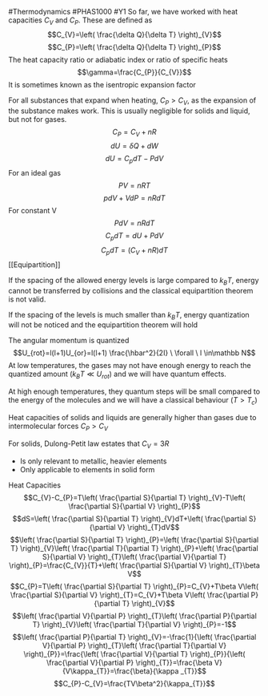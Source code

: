 #Thermodynamics #PHAS1000 #Y1 
So far, we have worked with heat capacities $C_{V}$ and $C_{P}$. These are defined as
$$C_{V}=\left( \frac{\delta Q}{\delta T} \right)_{V}$$
$$C_{P}=\left( \frac{\delta Q}{\delta T} \right)_{P}$$
The heat capacity ratio or adiabatic index or ratio of specific heats
$$\gamma=\frac{C_{P}}{C_{V}}$$It is sometimes known as the isentropic expansion factor

For all substances that expand when heating, $C_{P}>C_{V}$, as the expansion of the substance makes work. This is usually negligible for solids and liquid, but not for gases.
$$C_{P}=C_{V}+nR$$
$$dU=\delta Q+dW$$
$$dU=C_{p}dT-PdV$$
For an ideal gas
$$PV=nRT$$
$$pdV+VdP=nRdT$$
For constant V
$$PdV=nRdT$$
$$C_{p}dT=dU+PdV$$
$$C_{p}dT=(C_{V}+nR)dT$$
[[Equipartition]]

If the spacing of the allowed energy levels is large compared to $k_{B}T$, energy cannot be transferred by collisions and the classical equipartition theorem is not valid.

If the spacing of the levels is much smaller than $k_{B}T$, energy quantization will not be noticed and the equipartition theorem will hold

The angular momentum is quantized
$$U_{rot}=l(l+1)U_{or}=l(l+1) \frac{\hbar^2}{2I} \ \forall \ l \in\mathbb N$$
At low temperatures, the gases may not have enough energy to reach the quantized amount $(k_{B}T\ll U_{rot})$ and we will have quantum effects. 

At high enough temperatures, they quantum steps will be small compared to the energy of the molecules and we will have a classical behaviour $(T>T_{c})$

Heat capacities of solids and liquids are generally higher than gases due to intermolecular forces $C_{P}>C_{V}$ 

For solids, Dulong-Petit law estates that $C_{V}=3R$
- Is only relevant to metallic, heavier elements
- Only applicable to elements in solid form

Heat Capacities
$$C_{V}-C_{P}=T\left( \frac{\partial S}{\partial T} \right)_{V}-T\left( \frac{\partial S}{\partial V} \right)_{P}$$
$$dS=\left( \frac{\partial S}{\partial T} \right)_{V}dT+\left( \frac{\partial S}{\partial V} \right)_{T}dV$$
$$\left( \frac{\partial S}{\partial T} \right)_{P}=\left( \frac{\partial S}{\partial T} \right)_{V}\left( \frac{\partial T}{\partial T} \right)_{P}+\left( \frac{\partial S}{\partial V} \right)_{T}\left( \frac{\partial V}{\partial T} \right)_{P}=\frac{C_{V}}{T}+\left( \frac{\partial S}{\partial V} \right)_{T}\beta V$$
$$C_{P}=T\left( \frac{\partial S}{\partial T} \right)_{P}=C_{V}+T\beta V\left( \frac{\partial S}{\partial V} \right)_{T}=C_{V}+T\beta V\left( \frac{\partial P}{\partial T} \right)_{V}$$
$$\left( \frac{\partial V}{\partial P} \right)_{T}\left( \frac{\partial P}{\partial T} \right)_{V}\left( \frac{\partial T}{\partial V} \right)_{P}=-1$$
$$\left( \frac{\partial P}{\partial T} \right)_{V}=-\frac{1}{\left( \frac{\partial V}{\partial P} \right)_{T}\left( \frac{\partial T}{\partial V} \right)_{P}}=\frac{\left( \frac{\partial V}{\partial T} \right)_{P}}{\left( \frac{\partial V}{\partial P} \right)_{T}}=\frac{\beta V}{V\kappa_{T}}=\frac{\beta}{\kappa _{T}}$$
$$C_{P}-C_{V}=\frac{TV\beta^2}{\kappa_{T}}$$
